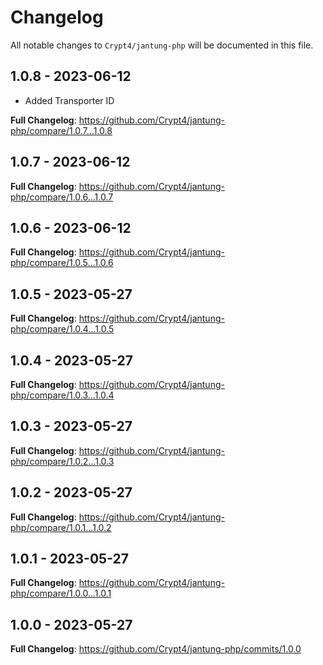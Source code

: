 # Changelog

All notable changes to `Crypt4/jantung-php` will be documented in this file.

## 1.0.8 - 2023-06-12

- Added Transporter ID

**Full Changelog**: https://github.com/Crypt4/jantung-php/compare/1.0.7...1.0.8

## 1.0.7 - 2023-06-12

**Full Changelog**: https://github.com/Crypt4/jantung-php/compare/1.0.6...1.0.7

## 1.0.6 - 2023-06-12

**Full Changelog**: https://github.com/Crypt4/jantung-php/compare/1.0.5...1.0.6

## 1.0.5 - 2023-05-27

**Full Changelog**: https://github.com/Crypt4/jantung-php/compare/1.0.4...1.0.5

## 1.0.4 - 2023-05-27

**Full Changelog**: https://github.com/Crypt4/jantung-php/compare/1.0.3...1.0.4

## 1.0.3 - 2023-05-27

**Full Changelog**: https://github.com/Crypt4/jantung-php/compare/1.0.2...1.0.3

## 1.0.2 - 2023-05-27

**Full Changelog**: https://github.com/Crypt4/jantung-php/compare/1.0.1...1.0.2

## 1.0.1 - 2023-05-27

**Full Changelog**: https://github.com/Crypt4/jantung-php/compare/1.0.0...1.0.1

## 1.0.0 - 2023-05-27

**Full Changelog**: https://github.com/Crypt4/jantung-php/commits/1.0.0
